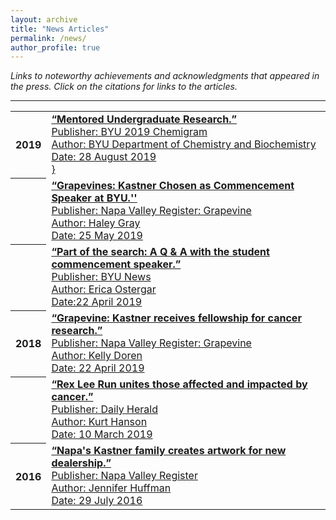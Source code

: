 ```yaml
---
layout: archive
title: "News Articles"
permalink: /news/
author_profile: true
---
```


<em>Links to noteworthy achievements and acknowledgments that appeared in the press. Click on the citations for links to the articles.</em>

<hr class="styled-hr" style="width:100%;">

<table>

  <tr><th>2019</th><td>
    <a href="https://www.chem.byu.edu/static/media/uploads/2019_chemigram_.pdf" target="_blank">
    <strong>“Mentored Undergraduate Research.”</strong> <br/>
    Publisher: BYU 2019 Chemigram<br/>
    Author: BYU Department of Chemistry and Biochemistry<br/>
    Date: 28 August 2019<br/>}
    </a>
  </td></tr>

  <tr><th></th><td>
    <a href="https://napavalleyregister.com/announcements/grapevine/grapevines-kastner-chosen-as-commencement-speaker-at-byu/article_c57a228f-1f16-58c2-b068-ba68445f59e6.html" target="_blank">
    <strong>“Grapevines: Kastner Chosen as Commencement Speaker at BYU.''</strong> <br/>
    Publisher: Napa Valley Register: Grapevine<br/>
    Author: Haley Gray<br/>
    Date: 25 May 2019<br/>
    </a>
  </td></tr>

  <tr><th></th><td>
    <a href="https://news.byu.edu/news/part-search-q-student-commencement-speaker" target="_blank">
    <strong>“Part of the search: A Q & A with the student commencement speaker.”</strong> <br/>
    Publisher: BYU News<br/>
    Author: Erica Ostergar<br/>
    Date:22 April 2019<br/>  
    </a>
  </td></tr>

  <tr><th>2018</th><td>
    <a href="https://napavalleyregister.com/announcements/grapevine/grapevine-kastner-receives-fellowship-for-cancer-research/article_daeeeb8e-fa9a-5e7d-89ab-02630eed2f67.html" target="_blank">
    <strong>“Grapevine: Kastner receives fellowship for cancer research.”</strong><br/>
    Publisher: Napa Valley Register: Grapevine<br/>
    Author: Kelly Doren<br/>
    Date: 22 April 2019<br/>  
    </a>
  </td></tr>

  <tr><th></th><td>
    <a href="https://www.heraldextra.com/news/local/central/provo/rex-lee-run-unites-those-affected-and-impacted-by-cancer/article_7121deef-2bfa-5c38-8c19-2345dcc8913d.html" target="_blank">
    <strong>“Rex Lee Run unites those affected and impacted by cancer.”</strong><br/>
    Publisher: Daily Herald<br/>
    Author: Kurt Hanson<br/>
    Date: 10 March 2019<br/>  
    </a>
  </td></tr>

  <tr><th>2016</th><td>
    <a href="https://napavalleyregister.com/news/local/napa-s-kastner-family-creates-artwork-for-new-dealership/article_f103ad6a-d46a-5510-9432-06cc021fb735.html" target="_blank">
    <strong>“Napa's Kastner family creates artwork for new dealership.”</strong><br/>
    Publisher: Napa Valley Register<br/>
    Author: Jennifer Huffman<br/>
    Date: 29 July 2016<br/>  
    </a>
  </td></tr>
</table>
